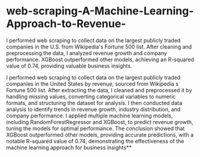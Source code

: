# web-scraping-A-Machine-Learning-Approach-to-Revenue-
I performed web scraping to collect data on the largest publicly traded companies in the U.S. from Wikipedia's Fortune 500 list. After cleaning and preprocessing the data, I analyzed revenue growth and company performance. XGBoost outperformed other models, achieving an R-squared value of 0.74, providing valuable business insights.

I performed web scraping to collect data on the largest publicly traded companies
in the United States by revenue, sourced from Wikipedia s Fortune 500 list. After extracting the data,
I cleaned and preprocessed it by handling missing values, converting categorical variables to numeric formats,
and structuring the dataset for analysis. I then conducted data analysis to identify trends in revenue growth,
industry distribution, and company performance. I applied multiple machine learning models, including RandomForestRegressor and XGBoost,
 to predict revenue growth, tuning the models for optimal performance. The conclusion showed that XGBoost outperformed other models,
providing accurate predictions, with a notable R-squared value of 0.74, demonstrating the effectiveness of the machine learning approach for business insights**
